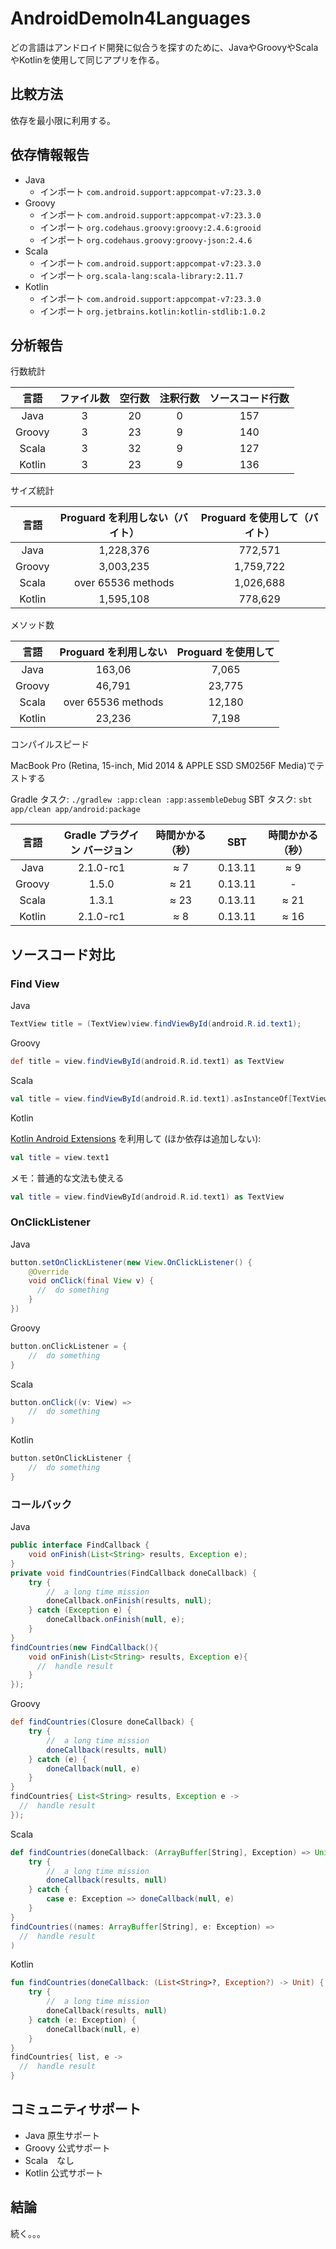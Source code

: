 # AndroidDemoIn4Languages

どの言語はアンドロイド開発に似合うを探すのために、JavaやGroovyやScala やKotlinを使用して同じアプリを作る。

## 比較方法

依存を最小限に利用する。

## 依存情報報告

- Java
  - インポート `com.android.support:appcompat-v7:23.3.0`
- Groovy
  - インポート `com.android.support:appcompat-v7:23.3.0`
  - インポート `org.codehaus.groovy:groovy:2.4.6:grooid`
  - インポート `org.codehaus.groovy:groovy-json:2.4.6`
- Scala
  - インポート `com.android.support:appcompat-v7:23.3.0`
  - インポート `org.scala-lang:scala-library:2.11.7`
- Kotlin
  - インポート `com.android.support:appcompat-v7:23.3.0`
  - インポート `org.jetbrains.kotlin:kotlin-stdlib:1.0.2`

## 分析報告

行数統計

| 言語 | ファイル数 | 空行数 | 注釈行数 | ソースコード行数 |
|:--------:|:--------:|:--------:|:--------:|:--------:|
| Java       |  3     |  20    |  0    |  157    |
| Groovy       |  3    |  23     |  9     |  140     |
| Scala       |  3     |  32    |  9     |  127     |
| Kotlin       |  3    |  23    |  9     |  136    |

サイズ統計

| 言語 | Proguard を利用しない（バイト） | Proguard を使用して（バイト） |
|:--------:|:--------:|:--------:|
| Java       |  1,228,376      | 772,571
| Groovy       |  3,003,235      | 1,759,722
| Scala       |  over 65536 methods      | 1,026,688
| Kotlin       |   1,595,108     | 778,629

メソッド数

| 言語 | Proguard を利用しない | Proguard を使用して |
|:--------:|:--------:|:--------:|
| Java       |  163,06 | 7,065
| Groovy       |  46,791 | 23,775
| Scala       |  over 65536 methods | 12,180
| Kotlin       |   23,236 |  7,198

コンパイルスピード

MacBook Pro (Retina, 15-inch, Mid 2014 & APPLE SSD SM0256F Media)でテストする

Gradle タスク: `./gradlew :app:clean :app:assembleDebug`
SBT タスク: `sbt app/clean app/android:package`

| 言語 | Gradle プラグイン バージョン | 時間かかる（秒） | SBT | 時間かかる（秒）
|:--------:|:--------:|:--------:|:--------:|:--------:|
| Java       |  2.1.0-rc1      | ≈ 7	| 0.13.11 | ≈ 9
| Groovy       |  1.5.0      | ≈ 21 | 0.13.11 | -
| Scala       |  1.3.1      | ≈ 23 | 0.13.11 | ≈ 21
| Kotlin       |   2.1.0-rc1      | ≈ 8 | 0.13.11 | ≈ 16


## ソースコード対比

### Find View

Java

```java
TextView title = (TextView)view.findViewById(android.R.id.text1);
```

Groovy

```groovy
def title = view.findViewById(android.R.id.text1) as TextView
```

Scala

```scala
val title = view.findViewById(android.R.id.text1).asInstanceOf[TextView]
```

Kotlin

[Kotlin Android Extensions](https://kotlinlang.org/docs/tutorials/android-plugin.html) を利用して (ほか依存は追加しない):

``` kotlin
val title = view.text1
```

メモ：普通的な文法も使える

```kotlin
val title = view.findViewById(android.R.id.text1) as TextView
```

### OnClickListener

Java

```java
button.setOnClickListener(new View.OnClickListener() {
    @Override
    void onClick(final View v) {
      //  do something
    }
})
```

Groovy

```groovy
button.onClickListener = {
    //  do something
}
```

Scala

```scala
button.onClick((v: View) =>
    //  do something
)
```

Kotlin

```kotlin
button.setOnClickListener {
    //  do something
}
```

### コールバック

Java

```java
public interface FindCallback {
    void onFinish(List<String> results, Exception e);
}
private void findCountries(FindCallback doneCallback) {
    try {
        //  a long time mission
        doneCallback.onFinish(results, null);
    } catch (Exception e) {
        doneCallback.onFinish(null, e);
    }
}
findCountries(new FindCallback(){
    void onFinish(List<String> results, Exception e){
      //  handle result
    }
});
```

Groovy

```groovy
def findCountries(Closure doneCallback) {
    try {
        //  a long time mission
        doneCallback(results, null)
    } catch (e) {
        doneCallback(null, e)
    }
}
findCountries{ List<String> results, Exception e ->
  //  handle result
});
```

Scala

```scala
def findCountries(doneCallback: (ArrayBuffer[String], Exception) => Unit):Unit = {
    try {
        //  a long time mission
        doneCallback(results, null)
    } catch {
        case e: Exception => doneCallback(null, e)
    }
}
findCountries((names: ArrayBuffer[String], e: Exception) =>
  //  handle result
)
```

Kotlin

```kotlin
fun findCountries(doneCallback: (List<String>?, Exception?) -> Unit) {
    try {
        //  a long time mission
        doneCallback(results, null)
    } catch (e: Exception) {
        doneCallback(null, e)
    }
}
findCountries{ list, e ->
  //  handle result
}
```

## コミュニティサポート

- Java 原生サポート
- Groovy 公式サポート
- Scala　なし
- Kotlin 公式サポート

## 結論

続く。。。
